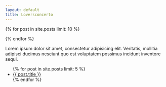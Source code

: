 ```yaml
---
layout: default
title: Loversconcerto
---
```


{% for post in site.posts limit: 10 %}

{% endfor %}

Lorem ipsum dolor sit amet, consectetur adipisicing elit. Veritatis, mollitia adipisci ducimus nesciunt quo est voluptatem possimus incidunt inventore sequi.

<ul>
  {% for post in site.posts limit: 5 %}
    <li><a href="{{ post.url }}">{{ post.title }}</a></li>
  {% endfor %}
</ul>
